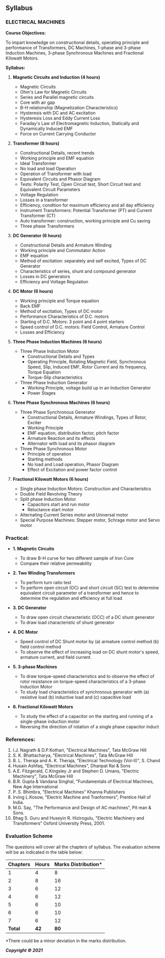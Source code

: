 ## Syllabus

### **ELECTRICAL MACHINES**

**Course Objectives:** 

To impart knowledge on constructional details, operating principle and performance of Transformers, DC Machines, 1-phase and 3-phase Induction Machines, 3-phase Synchronous Machines and Fractional Kilowatt Motors. 

**Syllabus:**

1. **Magnetic Circuits and Induction (4 hours)**
    * Magnetic Circuits
    * Ohm's Law for Magnetic Circuits
    * Series and Parallel magnetic circuits
    * Core with air gap
    * B-H relationship (Magnetization Characteristics)
    * Hysteresis with DC and AC excitation
    * Hysteresis Loss and Eddy Current Loss
    * Faraday's Law of Electromagnetic Induction, Statically and Dynamically Induced EMF
    * Force on Current Carrying Conductor

2. **Transformer (8 hours)**
    * Constructional Details, recent trends
    * Working principle and EMF equation
    * Ideal Transformer
    * No load and load Operation
    * Operation of Transformer with load
    * Equivalent Circuits and Phasor Diagram
    * Tests: Polarity Test, Open Circuit test, Short Circuit test and Equivalent Circuit Parameters
    * Voltage Regulation
    * Losses in a transformer
    * Efficiency, condition for maximum efficiency and all day efficiency
    * Instrument Transformers: Potential Transformer (PT) and Current Transformer (CT)
    * Auto transformer: construction, working principle and Cu saving
    * Three phase Transformers

3. **DC Generator (6 hours)**
    * Constructional Details and Armature Winding
    * Working principle and Commutator Action
    * EMF equation
    * Method of excitation: separately and self excited, Types of DC Generator
    * Characteristics of series, shunt and compound generator
    * Losses in DC generators
    * Efficiency and Voltage Regulation

4. **DC Motor (6 hours)**
    * Working principle and Torque equation
    * Back EMF
    * Method of excitation, Types of DC motor
    * Performance Characteristics of D.C. motors
    * Starting of D.C. Motors: 3 point and 4 point starters
    * Speed control of D.C. motors: Field Control, Armature Control
    * Losses and Efficiency

5. **Three Phase Induction Machines (6 hours)**
    * Three Phase Induction Motor
        * Constructional Details and Types
        * Operating Principle, Rotating Magnetic Field, Synchronous Speed, Slip, Induced EMF, Rotor Current and its frequency, Torque Equation
        * Torque-Slip characteristics
    * Three Phase Induction Generator
        * Working Principle, voltage build up in an Induction Generator
        * Power Stages

6. **Three Phase Synchronous Machines (6 hours)**
    * Three Phase Synchronous Generator
        * Constructional Details, Armature Windings, Types of Rotor, Exciter
        * Working Principle
        * EMF equation, distribution factor, pitch factor
        * Armature Reaction and its effects
        * Alternator with load and its phasor diagram
    * Three Phase Synchronous Motor
        * Principle of operation
        * Starting methods
        * No load and Load operation, Phasor Diagram
        * Effect of Excitation and power factor control

7. **Fractional Kilowatt Motors (6 hours)**
    * Single phase Induction Motors: Construction and Characteristics
    * Double Field Revolving Theory
    * Split phase Induction Motor
        * Capacitors start and run motor
        * Reluctance start motor
    * Alternating Current Series motor and Universal motor
    * Special Purpose Machines: Stepper motor, Schrage motor and Servo motor

### **Practical:**

* **1. Magnetic Circuits**
    * To draw B-H curve for two different sample of Iron Core
    * Compare their relative permeability

* **2. Two Winding Transformers**
    * To perform turn ratio test
    * To perform open circuit (OC) and short circuit (SC) test to determine equivalent circuit parameter of a transformer and hence to determine the regulation and efficiency at full load

* **3. DC Generator**
    * To draw open circuit characteristic (OCC) of a DC shunt generator
    * To draw load characteristic of shunt generator

* **4. DC Motor**
    * Speed control of DC Shunt motor by (a) armature control method (b) field control method
    * To observe the effect of increasing load on DC shunt motor's speed, armature current, and field current.

* **5. 3-phase Machines**
    * To draw torque-speed characteristics and to observe the effect of rotor resistance on torque-speed characteristics of a 3-phase Induction Motor
    * To study load characteristics of synchronous generator with (a) resistive load (b) inductive load and (c) capacitive load

* **6. Fractional Kilowatt Motors**
    * To study the effect of a capacitor on the starting and running of a single-phase induction motor
    * Reversing the direction of rotation of a single phase capacitor induct

### **References:**

1. I.J. Nagrath & D.P.Kothari, "Electrical Machines", Tata McGraw Hill
2. S. K. Bhattacharya, "Electrical Machines", Tata McGraw Hill
3. B. L. Theraja and A. K. Theraja, "Electrical Technology (Vol-II)", S. Chand
4. Husain Ashfaq, "Electrical Machines", Dhanpat Rai & Sons
5. A.E. Fitzgerald, C.Kingsley Jr and Stephen D. Umans, "Electric Machinery", Tata McGraw Hill
6. B.R. Gupta & Vandana Singhal, "Fundamentals of Electrical Machines, New Age International
7. P. S. Bhimbra, "Electrical Machines" Khanna Publishers
8. Irving L.Kosow, "Electric Machine and Tranformers", Prentice Hall of India.
9. M.G. Say, "The Performance and Design of AC machines", Pit man & Sons.
10. Bhag S. Guru and Huseyin R. Hizirogulu, "Electric Machinery and Transformers" Oxford University Press, 2001.

### **Evaluation Scheme**

The questions will cover all the chapters of syllabus. The evaluation scheme will be as indicated in the table below:

| Chapters | Hours | Marks Distribution* |
|---|---|---|
| 1 | 4 | 8 |
| 2 | 8 | 16 |
| 3 | 6 | 12 |
| 4 | 6 | 12 |
| 5 | 6 | 10 |
| 6 | 6 | 10 |
| 7 | 6 | 12 |
| **Total** | **42** | **80** |

*There could be a minor deviation in the marks distribution.

***Copyright &copy; 2021*** 
